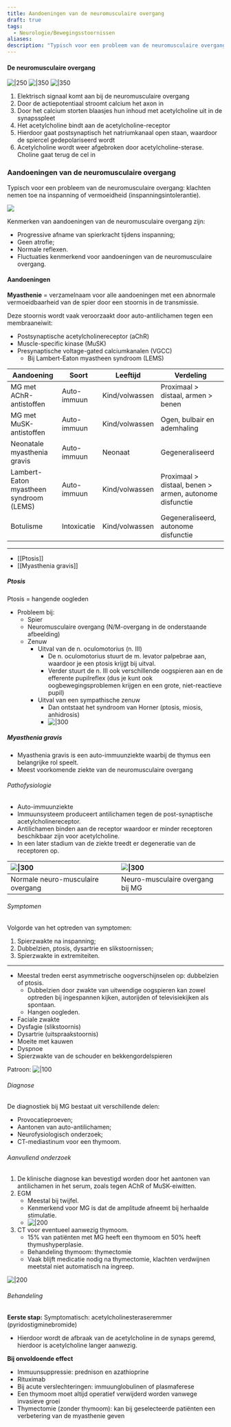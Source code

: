 ```yaml
---
title: Aandoeningen van de neuromusculaire overgang
draft: true
tags:
  - Neurologie/Bewegingsstoornissen
aliases: 
description: "Typisch voor een probleem van de neuromusculaire overgang: klachten nemen toe na inspanning of vermoeidheid (inspanningsintolerantie)."
---
```




#### De neuromusculaire overgang
![|250](https://i.imgur.com/IZpVbxR.png)
![|350](https://i.imgur.com/1EzSx8h.png)
![|350](https://i.imgur.com/njQbdFS.png)

1. Elektrisch signaal komt aan bij de neuromusculaire overgang
2. Door de actiepotentiaal stroomt calcium het axon in
3. Door het calcium storten blaasjes hun inhoud met acetylcholine uit in de synapsspleet
4. Het acetylcholine bindt aan de acetylcholine-receptor
5. Hierdoor gaat postsynaptisch het natriumkanaal open staan, waardoor de spiercel gedepolariseerd wordt
6. Acetylcholine wordt weer afgebroken door acetylcholine-sterase. Choline gaat terug de cel in

### Aandoeningen van de neuromusculaire overgang
Typisch voor een probleem van de neuromusculaire overgang: klachten nemen toe na inspanning of vermoeidheid (inspanningsintolerantie).

![](https://i.imgur.com/5clLOnM.png)

Kenmerken van aandoeningen van de neuromusculaire overgang zijn:
- Progressive afname van spierkracht tijdens inspanning;
- Geen atrofie;
- Normale reflexen.
- Fluctuaties kenmerkend voor aandoeningen van de neuromusculaire overgang.

#### Aandoeningen

**Myasthenie** = verzamelnaam voor alle aandoeningen met een abnormale vermoeidbaarheid van de spier door een stoornis in de transmissie.

Deze stoornis wordt vaak veroorzaakt door auto-antilichamen tegen een membraaneiwit:

- Postsynaptische acetylcholinereceptor (aChR)
- Muscle-specific kinase (MuSK)
- Presynaptische voltage-gated calciumkanalen (VGCC)
    - Bij Lambert-Eaton myastheen syndroom (LEMS)

|Aandoening|Soort|Leeftijd|Verdeling|
|---|---|---|---|
|MG met AChR-antistoffen|Auto-immuun|Kind/volwassen|Proximaal > distaal, armen > benen|
|MG met MuSK-antistoffen|Auto-immuun|Kind/volwassen|Ogen, bulbair en ademhaling|
|Neonatale myasthenia gravis|Auto-immuun|Neonaat|Gegeneraliseerd|
|Lambert-Eaton myastheen syndroom (LEMS)|Auto-immuun|Kind/volwassen|Proximaal > distaal, benen > armen, autonome disfunctie|
|Botulisme|Intoxicatie|Kind/volwassen|Gegeneraliseerd, autonome disfunctie|

---
- [[Ptosis]]
- [[Myasthenia gravis]]
##### Ptosis
Ptosis = hangende oogleden

- Probleem bij:
    - Spier
    - Neuromusculaire overgang (N/M-overgang in de onderstaande afbeelding)
    - Zenuw
        - Uitval van de n. oculomotorius (n. III)
            - De n. oculomotorius stuurt de m. levator palpebrae aan, waardoor je een ptosis krijgt bij uitval.
            - Verder stuurt de n. III ook verschillende oogspieren aan en de efferente pupilreflex (dus je kunt ook oogbewegingsproblemen krijgen en een grote, niet-reactieve pupil)
        - Uitval van een sympathische zenuw
            - Dan ontstaat het syndroom van Horner (ptosis, miosis, anhidrosis)
            - ![|300](https://i.imgur.com/lKf9eFX.png)

##### Myasthenia gravis

- Myasthenia gravis is een auto-immuunziekte waarbij de thymus een belangrijke rol speelt.
- Meest voorkomende ziekte van de neuromusculaire overgang
###### Pathofysiologie

- Auto-immuunziekte
- Immuunsysteem produceert antilichamen tegen de post-synaptische acetylcholinereceptor.
- Antilichamen binden aan de receptor waardoor er minder receptoren beschikbaar zijn voor acetylcholine.
- In een later stadium van de ziekte treedt er degeneratie van de receptoren op.


|  ![\|300](https://i.imgur.com/jlL5J4M.png)    |  ![\|300](https://i.imgur.com/JlGjLnD.png)    |
|:-----|:-----|
|  Normale neuro-musculaire overgang    | Neuro-musculaire overgang bij MG     |

###### Symptomen

Volgorde van het optreden van symptomen:

1. Spierzwakte na inspanning;
2. Dubbelzien, ptosis, dysartrie en slikstoornissen;
3. Spierzwakte in extremiteiten.

---

- Meestal treden eerst asymmetrische oogverschijnselen op: dubbelzien of ptosis.
    - Dubbelzien door zwakte van uitwendige oogspieren kan zowel optreden bij ingespannen kijken, autorijden of televisiekijken als spontaan.
    - Hangen oogleden.
- Faciale zwakte
- Dysfagie (slikstoornis)
- Dysartrie (uitspraakstoornis)
- Moeite met kauwen
- Dyspnoe
- Spierzwakte van de schouder en bekkengordelspieren


Patroon:
![|100](https://i.imgur.com/jt08iyY.png)

###### Diagnose

De diagnostiek bij MG bestaat uit verschillende delen:

- Provocatieproeven;
- Aantonen van auto-antilichamen;
- Neurofysiologisch onderzoek;
- CT-mediastinum voor een thymoom.

###### Aanvullend onderzoek
1. De klinische diagnose kan bevestigd worden door het aantonen van antilichamen in het serum, zoals tegen AChR of MuSK-eiwitten.
2. EGM
    - Meestal bij twijfel.
    - Kenmerkend voor MG is dat de amplitude afneemt bij herhaalde stimulatie.
    -  ![|200](https://i.imgur.com/5Lqe76R.png)
3. CT voor eventueel aanwezig thymoom.
    - 15% van patiënten met MG heeft een thymoom en 50% heeft thymushyperplasie.
    - Behandeling thymoom: thymectomie
    - Vaak blijft medicatie nodig na thymectomie, klachten verdwijnen meetstal niet automatisch na ingreep.

![|200](https://i.imgur.com/kZnzQ47.png)


###### Behandeling

**Eerste stap:**
Symptomatisch: acetylcholinesteraseremmer (pyridostigminebromide)
- Hierdoor wordt de afbraak van de acetylcholine in de synaps geremd, hierdoor is acetylcholine langer aanwezig.

**Bij onvoldoende effect**
- Immuunsuppressie: prednison en azathioprine
- Rituximab
- Bij acute verslechteringen: immuunglobulinen of plasmaferese
- Een thymoom moet altijd operatief verwijderd worden vanwege invasieve groei
- Thymectomie (zonder thymoom): kan bij geselecteerde patiënten een verbetering van de myasthenie geven